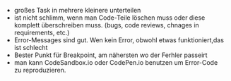 * großes Task in mehrere kleinere unterteilen
* ist nicht schlimm, wenn man Code-Teile löschen muss oder diese komplett überschreiben muss. (bugs, code reviews, chnages in requirements, etc.)
* Error-Messages sind gut. Wen kein Error, obwohl etwas funktioniert,das ist schlecht
* Bester Punkt für Breakpoint, am nähersten wo der Ferhler passeirt
* man kann CodeSandbox.io oder CodePen.io benutzen um Error-Code zu reproduzieren.